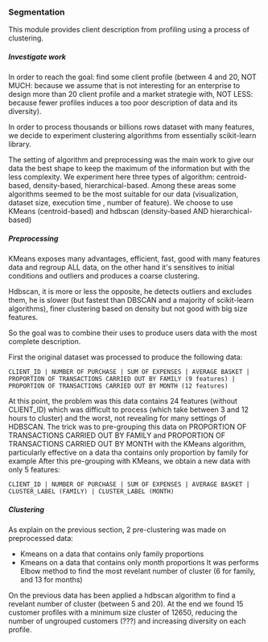 ### Segmentation

This module provides client description from profiling using a process of clustering.

##### Investigate work

In order to reach the goal: find some client profile (between 4 and 20, NOT MUCH: because we assume that is not interesting
for an enterprise to design more than 20 client profile and a market strategie with, NOT LESS: because fewer profiles induces 
a too poor description of data and its diversity).

In order to process thousands or billions rows dataset with many features, we decide to experiment clustering algorithms
from essentially scikit-learn library.

The setting of algorithm and preprocessing was the main work to give our data the best shape to keep the maximum of the information 
but with the less complexity. We experiment here three types of algorithm: centroid-based, density-based, hierarchical-based.
Among these areas some algorithms seemed to be the most suitable for our data (visualization, dataset size, execution time , number
of feature). We choose to use KMeans (centroid-based) and hdbscan (density-based AND hierarchical-based)

##### Preprocessing

KMeans exposes many advantages, efficient, fast, good with many features data and regroup ALL data, on the other hand it's sensitives
to initial conditions and outliers and produces a coarse clustering.

Hdbscan, it is more or less the opposite, he detects outliers and excludes them, he is slower (but fastest than DBSCAN and a majority
of scikit-learn algorithms), finer clustering based on density but not good with big size features.

So the goal was to combine their uses to produce users data with the most complete description.

First the original dataset was processed to produce the following data:

    CLIENT_ID | NUMBER OF PURCHASE | SUM OF EXPENSES | AVERAGE BASKET | PROPORTION OF TRANSACTIONS CARRIED OUT BY FAMILY (9 features) | PROPORTION OF TRANSACTIONS CARRIED OUT BY MONTH (12 features)

At this point, the problem was this data contains 24 features (without CLIENT_ID) which was difficult to process (which take between
3 and 12 hours to cluster) and the worst, not revealing for many settings of HDBSCAN.
The trick was to pre-grouping this data on PROPORTION OF TRANSACTIONS CARRIED OUT BY FAMILY and PROPORTION OF TRANSACTIONS CARRIED OUT BY MONTH
with the KMeans algorithm, particularly effective on a data tha contains only proportion by family for example
After this pre-grouping with KMeans, we obtain a new data with only 5 features:

    CLIENT_ID | NUMBER OF PURCHASE | SUM OF EXPENSES | AVERAGE BASKET | CLUSTER_LABEL (FAMILY) | CLUSTER_LABEL (MONTH)

##### Clustering

As explain on the previous section, 2 pre-clustering was made on preprocessed data:
- Kmeans on a data that contains only family proportions
- Kmeans on a data that contains only month proportions
It was performs Elbow method to find the most revelant number of cluster (6 for family, and 13 for months)

On the previous data has been applied a hdbscan algorithm to find a revelant number of cluster (between 5 and 20).
At the end we found 15 customer profiles with a minimum size cluster of 12650, reducing the number of ungrouped customers (???) and increasing 
diversity on each profile.





